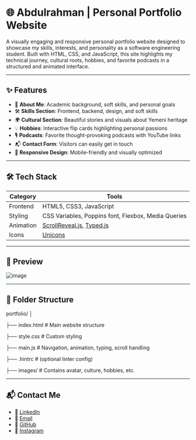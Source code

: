 # 🌐 Abdulrahman | Personal Portfolio Website

A visually engaging and responsive personal portfolio website designed to showcase my skills, interests, and personality as a software engineering student. Built with HTML, CSS, and JavaScript, this site highlights my technical journey, cultural roots, hobbies, and favorite podcasts in a structured and animated interface.

---

## ✨ Features

- 🎯 **About Me**: Academic background, soft skills, and personal goals
- 🛠️ **Skills Section**: Frontend, backend, design, and soft skills
- 🌍 **Cultural Section**: Beautiful stories and visuals about Yemeni heritage
- 💡 **Hobbies**: Interactive flip cards highlighting personal passions
- 🎙️ **Podcasts**: Favorite thought-provoking podcasts with YouTube links
- 📬 **Contact Form**: Visitors can easily get in touch
- 📱 **Responsive Design**: Mobile-friendly and visually optimized

---

## 🛠 Tech Stack

| Category   | Tools |
|------------|-------|
| Frontend   | HTML5, CSS3, JavaScript |
| Styling    | CSS Variables, Poppins font, Flexbox, Media Queries |
| Animation  | [ScrollReveal.js](https://scrollrevealjs.org), [Typed.js](https://mattboldt.com/demos/typed-js/) |
| Icons      | [Unicons](https://iconscout.com/unicons) |

---

## 📸 Preview

![image](https://github.com/user-attachments/assets/a0293c25-9fab-4320-98a0-99775ee4e9ef)

---

## 📂 Folder Structure

portfolio/
│

├── index.html # Main website structure

├── style.css # Custom styling

├── main.js # Navigation, animation, typing, scroll handling

├── .hintrc # (optional linter config)

├── images/ # Contains avatar, culture, hobbies, etc.

---

## 📬 Contact Me

- 💼 [LinkedIn](https://www.linkedin.com/in/abdulrahman-alrawdhi)
- 📧 [Email](mailto:abdullrahmannx@gmail.com)
- 🐙 [GitHub](https://github.com/abdulrahman-abdulkarem)
- 📸 [Instagram](https://instagram.com/q_mdc)
